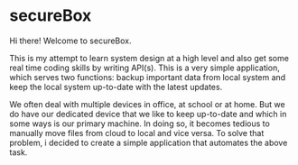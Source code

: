 # secureBox

Hi there! Welcome to secureBox.

This is my attempt to learn system design at a high level and also get some real time coding skills by writing API(s). 
This is a very simple application, which serves two functions: backup important data from local system and keep the local system up-to-date with the latest updates.

We often deal with multiple devices in office, at school or at home. But we do have our dedicated device that we like to keep up-to-date and which in some ways is our primary machine. In doing so, it becomes tedious to manually move files from cloud to local and vice versa. To solve that problem, i decided to create a simple application that automates the above task.
